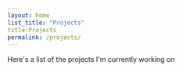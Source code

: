 ```yaml
---
layout: home
list_title: "Projects"
title:Projects
permalink: /projects/
---
```


Here's a list of the projects I'm currently working on
